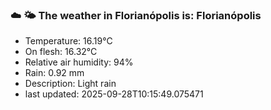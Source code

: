 ### ☁️ 🌤️  The weather in Florianópolis is: Florianópolis

- Temperature: 16.19°C
- On flesh: 16.32°C
- Relative air humidity: 94%
- Rain: 0.92 mm
- Description: Light rain
- last updated: 2025-09-28T10:15:49.075471
